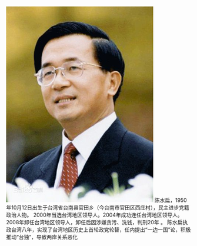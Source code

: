 ![chenshuibian](chen.jpg)
陈水扁，1950年10月12日出生于台湾省台南县官田乡（今台南市官田区西庄村），民主进步党籍政治人物。
2000年当选台湾地区领导人。2004年成功连任台湾地区领导人。2008年卸任台湾地区领导人，卸任后因涉嫌贪污、洗钱，判刑20年 。
陈水扁执政台湾八年，实现了台湾地区历史上首轮政党轮替，任内提出“一边一国”论，积极推动“台独”，导致两岸关系恶化
